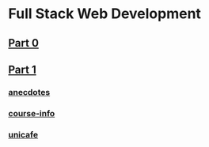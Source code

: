 # Full Stack Web Development

## [Part 0](https://github.com/sirbh/fullstackwebdevelopment/tree/main/part_0)

## [Part 1](https://github.com/sirbh/fullstackwebdevelopment/tree/main/part_1)

### [anecdotes](https://github.com/sirbh/fullstackwebdevelopment/tree/main/part_1/anecdotes)
### [course-info](https://github.com/sirbh/fullstackwebdevelopment/tree/main/part_1/course-info)
### [unicafe](https://github.com/sirbh/fullstackwebdevelopment/tree/main/part_1/unicafe)
